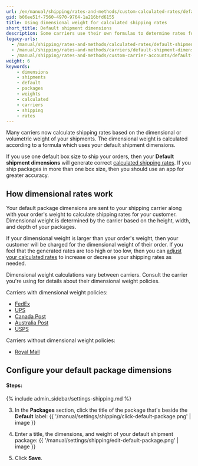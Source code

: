 ```yaml
---
url: /en/manual/shipping/rates-and-methods/custom-calculated-rates/default-shipment-dimensions
gid: b06ee51f-7560-4970-9764-1a216bfd6155
title: Using dimensional weight for calculated shipping rates
short_title: Default shipment dimensions
description: Some carriers use their own formulas to determine rates for very large packages.
legacy-urls:
  - /manual/shipping/rates-and-methods/calculated-rates/default-shipment-dimensions
  - /manual/shipping/rates-and-methods/carriers/default-shipment-dimensions
  - /manual/shipping/rates-and-methods/custom-carrier-accounts/default-shipment-dimensions
weight: 6
keywords:
    - dimensions
    - shipments
    - default
    - packages
    - weights
    - calculated
    - carriers
    - shipping
    - rates
---
```


Many carriers now calculate shipping rates based on the dimensional or volumetric weight of your shipments. The dimensional weight is calculated according to a formula which uses your default shipment dimensions.

If you use one default box size to ship your orders, then your **Default shipment dimensions** will generate correct [calculated shipping rates](/manual/shipping/rates-and-methods/custom-calculated-rates). If you ship packages in more than one box size, then you should use an app for greater accuracy.

## How dimensional rates work

Your default package dimensions are sent to your shipping carrier along with your order's weight to calculate shipping rates for your customer. Dimensional weight is determined by the carrier based on the height, width, and depth of your packages.

If your dimensional weight is larger than your order's weight, then your customer will be charged for the dimensional weight of their order. If you feel that the generated rates are too high or too low, then you can [adjust your calculated rates](/manual/shipping/rates-and-methods/custom-calculated-rates) to increase or decrease your shipping rates as needed.

Dimensional weight calculations vary between carriers. Consult the carrier you're using for details about their dimensional weight policies.

Carriers with dimensional weight policies:

<ul>
<li><a href="http://www.fedex.com/ae/tools/dimweight.html">FedEx</a></li>
<li><a href="//www.ups.com/content/us/en/resources/ship/packaging/dim_weight.html">UPS</a></li>
<li><a href="//www.canadapost.ca/tools/pg/manual/PGabcmail-e.asp#1378832">Canada Post</a>
<li><a href="//auspost.com.au/parcels-mail/size-and-weight-guidelines.html">Australia Post</a>
<li><a href="http://pe.usps.com/BusinessMail101?ViewName=Weight">USPS</a></li>
</ul>

Carriers without dimensional weight policies:

<ul>
<li><a href="//www.royalmail.com/personal/help-and-support/tell-me-about-size-and-weight-restrictions">Royal Mail</a>
</ul>

## Configure your default package dimensions

#### Steps:

{% include admin_sidebar/settings-shipping.md %}

3. In the **Packages** section, click the title of the package that's beside the **Default** label: {{ '/manual/settings/shipping/click-default-package.png' | image }}

4. Enter a title, the dimensions, and weight of your default shipment package: {{ '/manual/settings/shipping/edit-default-package.png' | image }}

5. Click **Save**.
